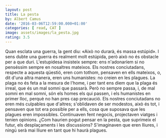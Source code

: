 ```yaml
---
layout: post
title: La pesta
by: Albert Camus
date: '2016-03-06T12:59:00.000+01:00'
categories: [ read, CAT ]
image: assets/images/la_pesta.jpg
rating: 3.5
---
```


Quan esclata una guerra, la gent diu: «Això no durarà, és massa estúpid». I sens dubte una guerra és realment molt estúpida, però això no és obstacle per a que duri. L'estupidesa insisteix sempre: ens n'adonaríem si no penséssim sempre en nosaltres mateixos. Els nostres conciutadans, respecte a aquesta qüestió, eren com tothom, pensaven en ells mateixos, o, dit d'una altra manera, eren uns humanistes: no creien en les plagues. La plaga no és feta a la mesura de l'home, i per tant ens diem que la plaga és irreal, que és un mal somni que passarà. Però no sempre passa, i, de mal somni en mal somni, són els homes els qui passen, i els humanistes en primer lloc, perquè no han pres cap precaució. Els nostres conciutadans no eren més culpables que d'altres; s'oblidaven de ser modestos, això és tot, i pensaven que tot era possible per a ells, cosa que suposava que les plagues eren impossibles. Continuaven fent negocis, projectaven viatges i tenien opinions. ¿Com haurien pogut pensar en la pesta, que suprimeix el futur, els desplaçaments i les discussions? S'imaginaven que eren lliures, i ningú serà mai lliure en tant que hi haurà plagues.
